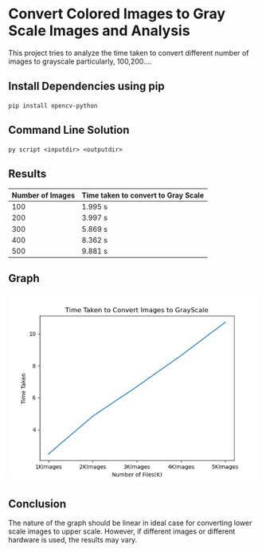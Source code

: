 # Convert Colored Images to Gray Scale Images and Analysis

This project tries to analyze the time taken to convert different number of images to grayscale particularly, 100,200....

## Install Dependencies using pip
```
pip install opencv-python
```
## Command Line Solution 
```
py script <inputdir> <outputdir> 
```
## Results 

| Number of Images |Time taken to convert to Gray Scale| 
| ------------- | --------- |
| 100  | 1.995 s  | 
| 200  | 3.997 s |   
| 300  | 5.869 s   |  
| 400  | 8.362 s   |
| 500  | 9.881 s   |

## Graph

<img src ="plot.png">



## Conclusion
The nature of the graph should be linear in ideal case for converting lower scale images to upper scale. However, if different images  or different hardware is used, the results may vary.